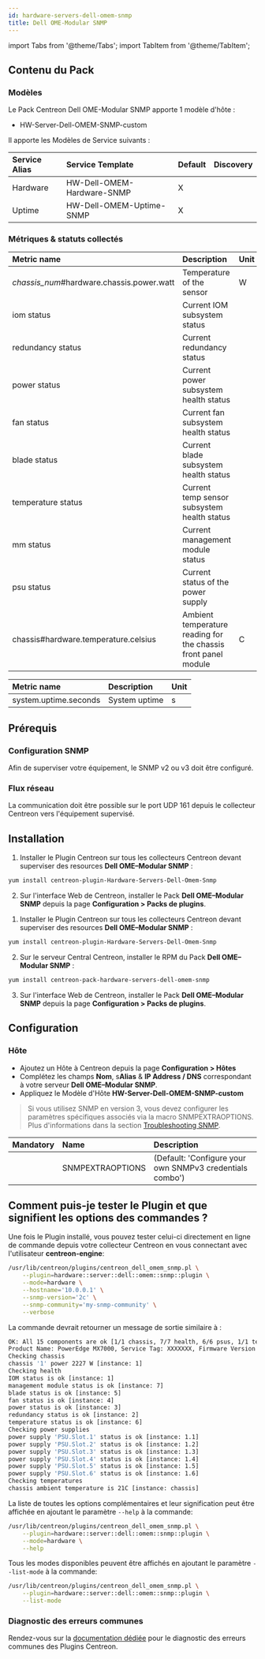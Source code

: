 ```yaml
---
id: hardware-servers-dell-omem-snmp
title: Dell OME-Modular SNMP
---
```

import Tabs from '@theme/Tabs';
import TabItem from '@theme/TabItem';

## Contenu du Pack

### Modèles

Le Pack Centreon Dell OME-Modular SNMP apporte 1 modèle d'hôte :
* HW-Server-Dell-OMEM-SNMP-custom

Il apporte les Modèles de Service suivants :

| Service Alias | Service Template           | Default | Discovery |
|:--------------|:---------------------------|:--------|:----------|
| Hardware      | HW-Dell-OMEM-Hardware-SNMP | X       |           |
| Uptime        | HW-Dell-OMEM-Uptime-SNMP   | X       |           |

### Métriques & statuts collectés

<Tabs groupId="sync">
<TabItem value="Hardware" label="Hardware">

| Metric name                               | Description                                                    | Unit  |
| :---------------------------------------- | :------------------------------------------------------------- | :---- |
| *chassis_num*#hardware.chassis.power.watt | Temperature of the sensor                                      | W     |
| iom status                                | Current IOM subsystem status                                   |       |
| redundancy status                         | Current redundancy status                                      |       |
| power status                              | Current power subsystem health status                          |       |
| fan status                                | Current fan subsystem health status                            |       |
| blade status                              | Current blade subsystem health status                          |       |
| temperature status                        | Current temp sensor subsystem health status                    |       |
| mm status                                 | Current management module status                               |       |
| psu status                                | Current status of the power supply                             |       |
| chassis#hardware.temperature.celsius      | Ambient temperature reading for the chassis front panel module | C     |

</TabItem>
<TabItem value="Uptime" label="Uptime">

| Metric name           | Description        | Unit  |
| :-------------------- | :----------------- | :---- |
| system.uptime.seconds | System uptime      | s     |

</TabItem>
</Tabs>

## Prérequis

### Configuration SNMP

Afin de superviser votre équipement, le SNMP v2 ou v3 doit être configuré.

### Flux réseau

La communication doit être possible sur le port UDP 161 depuis le collecteur
Centreon vers l'équipement supervisé.

## Installation

<Tabs groupId="sync">
<TabItem value="Online License" label="Online License">

1. Installer le Plugin Centreon sur tous les collecteurs Centreon devant superviser des resources **Dell OME–Modular SNMP** :

```bash
yum install centreon-plugin-Hardware-Servers-Dell-Omem-Snmp
```

2. Sur l'interface Web de Centreon, installer le Pack **Dell OME–Modular SNMP** depuis la page **Configuration > Packs de plugins**.

</TabItem>
<TabItem value="Offline License" label="Offline License">

1. Installer le Plugin Centreon sur tous les collecteurs Centreon devant superviser des resources **Dell OME–Modular SNMP** :

```bash
yum install centreon-plugin-Hardware-Servers-Dell-Omem-Snmp
```

2. Sur le serveur Central Centreon, installer le RPM du Pack **Dell OME–Modular SNMP** :

```bash
yum install centreon-pack-hardware-servers-dell-omem-snmp
```

3. Sur l'interface Web de Centreon, installer le Pack **Dell OME–Modular SNMP** depuis la page **Configuration > Packs de plugins**.

</TabItem>
</Tabs>

## Configuration

### Hôte

* Ajoutez un Hôte à Centreon depuis la page **Configuration > Hôtes**
* Complétez les champs **Nom**, s**Alias** & **IP Address / DNS** correspondant à votre serveur **Dell OME–Modular SNMP**.
* Appliquez le Modèle d'Hôte **HW-Server-Dell-OMEM-SNMP-custom**

> Si vous utilisez SNMP en version 3, vous devez configurer les paramètres spécifiques associés via la macro SNMPEXTRAOPTIONS. 
> Plus d'informations dans la section [Troubleshooting SNMP](../getting-started/how-to-guides/troubleshooting-plugins.md#troubleshooting-snmp).

| Mandatory | Name             | Description                                              |
|:----------|:-----------------|:---------------------------------------------------------|
|           | SNMPEXTRAOPTIONS | (Default: 'Configure your own SNMPv3 credentials combo') |

## Comment puis-je tester le Plugin et que signifient les options des commandes ? 

Une fois le Plugin installé, vous pouvez tester celui-ci directement en ligne 
de commande depuis votre collecteur Centreon en vous connectant avec 
l'utilisateur **centreon-engine**:

```bash
/usr/lib/centreon/plugins/centreon_dell_omem_snmp.pl \
    --plugin=hardware::server::dell::omem::snmp::plugin \
    --mode=hardware \
    --hostname='10.0.0.1' \
    --snmp-version='2c' \
    --snmp-community='my-snmp-community' \
    --verbose
```

La commande devrait retourner un message de sortie similaire à :

```bash
OK: All 15 components are ok [1/1 chassis, 7/7 health, 6/6 psus, 1/1 temperatures]. | '1#hardware.chassis.power.watt'=2227W;;;; 'chassis#hardware.temperature.celsius'=21C;;;; 'hardware.chassis.count'=1;;;; 'hardware.health.count'=7;;;; 'hardware.psu.count'=6;;;; 'hardware.temperature.count'=1;;;;
Product Name: PowerEdge MX7000, Service Tag: XXXXXXX, Firmware Version of MM1: 1.30.10, Firmware Version of MM2: 1.30.10
Checking chassis
chassis '1' power 2227 W [instance: 1]
Checking health
IOM status is ok [instance: 1]
management module status is ok [instance: 7]
blade status is ok [instance: 5]
fan status is ok [instance: 4]
power status is ok [instance: 3]
redundancy status is ok [instance: 2]
temperature status is ok [instance: 6]
Checking power supplies
power supply 'PSU.Slot.1' status is ok [instance: 1.1]
power supply 'PSU.Slot.2' status is ok [instance: 1.2]
power supply 'PSU.Slot.3' status is ok [instance: 1.3]
power supply 'PSU.Slot.4' status is ok [instance: 1.4]
power supply 'PSU.Slot.5' status is ok [instance: 1.5]
power supply 'PSU.Slot.6' status is ok [instance: 1.6]
Checking temperatures
chassis ambient temperature is 21C [instance: chassis]
```

La liste de toutes les options complémentaires et leur signification peut être
affichée en ajoutant le paramètre `--help` à la commande:

```bash
/usr/lib/centreon/plugins/centreon_dell_omem_snmp.pl \
    --plugin=hardware::server::dell::omem::snmp::plugin \
    --mode=hardware \
    --help
 ```

Tous les modes disponibles peuvent être affichés en ajoutant le paramètre 
`--list-mode` à la commande:

```bash
/usr/lib/centreon/plugins/centreon_dell_omem_snmp.pl \
    --plugin=hardware::server::dell::omem::snmp::plugin \
    --list-mode
 ```

### Diagnostic des erreurs communes

Rendez-vous sur la [documentation dédiée](../getting-started/how-to-guides/troubleshooting-plugins.md#troubleshooting-snmp)
pour le diagnostic des erreurs communes des Plugins Centreon.
